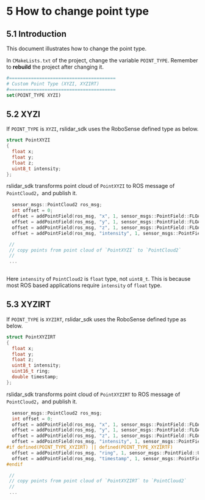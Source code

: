 # 5 How to change point type



## 5.1 Introduction

This document illustrates how to change the point type. 

In ```CMakeLists.txt``` of the project, change the variable `POINT_TYPE`. Remember to **rebuild** the project after changing it.

```cmake
#=======================================
# Custom Point Type (XYZI, XYZIRT)
#=======================================
set(POINT_TYPE XYZI)
```



## 5.2 XYZI

If `POINT_TYPE` is `XYZI`, rslidar_sdk uses the RoboSense defined type as below. 

```c++
struct PointXYZI
{
  float x;
  float y;
  float z;
  uint8_t intensity;
};
```

rslidar_sdk transforms point cloud of `PointXYZI` to ROS message of `PointCloud2`，and publish it.

```c++
  sensor_msgs::PointCloud2 ros_msg;
  int offset = 0;
  offset = addPointField(ros_msg, "x", 1, sensor_msgs::PointField::FLOAT32, offset);
  offset = addPointField(ros_msg, "y", 1, sensor_msgs::PointField::FLOAT32, offset);
  offset = addPointField(ros_msg, "z", 1, sensor_msgs::PointField::FLOAT32, offset);
  offset = addPointField(ros_msg, "intensity", 1, sensor_msgs::PointField::FLOAT32, offset);

 // 
 // copy points from point cloud of `PointXYZI` to `PointCloud2`
 //
 ...
 
```

Here `intensity` of `PointCloud2` is `float` type, not `uint8_t`. This is because most ROS based applications require `intensity` of `float` type.  



## 5.3 XYZIRT

If `POINT_TYPE` is `XYZIRT`, rslidar_sdk uses the RoboSense defined type as below.

```c++
struct PointXYZIRT
{
  float x;
  float y;
  float z;
  uint8_t intensity;
  uint16_t ring;
  double timestamp;
};
```

rslidar_sdk transforms point cloud of `PointXYZIRT` to ROS message of `PointCloud2`，and publish it.

```c++
  sensor_msgs::PointCloud2 ros_msg;
  int offset = 0;
  offset = addPointField(ros_msg, "x", 1, sensor_msgs::PointField::FLOAT32, offset);
  offset = addPointField(ros_msg, "y", 1, sensor_msgs::PointField::FLOAT32, offset);
  offset = addPointField(ros_msg, "z", 1, sensor_msgs::PointField::FLOAT32, offset);
  offset = addPointField(ros_msg, "intensity", 1, sensor_msgs::PointField::FLOAT32, offset);
#if defined(POINT_TYPE_XYZIRT) || defined(POINT_TYPE_XYZIRTF)
  offset = addPointField(ros_msg, "ring", 1, sensor_msgs::PointField::UINT16, offset);
  offset = addPointField(ros_msg, "timestamp", 1, sensor_msgs::PointField::FLOAT64, offset);
#endif

 // 
 // copy points from point cloud of `PointXYZIRT` to `PointCloud2`
 //
 ...
 
```

